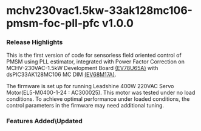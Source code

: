 # mchv230vac1.5kw-33ak128mc106-pmsm-foc-pll-pfc v1.0.0
### Release Highlights
This is the first version of code for sensorless field oriented control of PMSM using PLL estimator, integrated with Power Factor Correction on MCHV-230VAC-1.5kW Development Board [(EV78U65A)](https://www.microchip.com/en-us/development-tool/ev78u65a) with dsPIC33AK128MC106 MC DIM [(EV68M17A)](https://www.microchip.com/en-us/development-tool/ev68m17a).

The firmware is set up for running Leadshine 400W 220VAC Servo Motor(EL5-M0400-1-24 : AC300025).
This motor was tested under no load conditions. To achieve optimal performance under loaded conditions, the control parameters in the firmware may need additional tuning.

### Features Added\Updated



